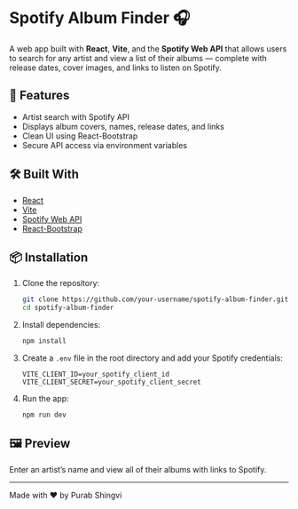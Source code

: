 # Spotify Album Finder 🎧

A web app built with **React**, **Vite**, and the **Spotify Web API** that allows users to search for any artist and view a list of their albums — complete with release dates, cover images, and links to listen on Spotify.

## 🚀 Features

- Artist search with Spotify API
- Displays album covers, names, release dates, and links
- Clean UI using React-Bootstrap
- Secure API access via environment variables

## 🛠️ Built With

- [React](https://reactjs.org/)
- [Vite](https://vitejs.dev/)
- [Spotify Web API](https://developer.spotify.com/documentation/web-api/)
- [React-Bootstrap](https://react-bootstrap.github.io/)

## 📦 Installation

1. Clone the repository:
   ```bash
   git clone https://github.com/your-username/spotify-album-finder.git
   cd spotify-album-finder
   ```

2. Install dependencies:
   ```bash
   npm install
   ```

3. Create a `.env` file in the root directory and add your Spotify credentials:
   ```env
   VITE_CLIENT_ID=your_spotify_client_id
   VITE_CLIENT_SECRET=your_spotify_client_secret
   ```

4. Run the app:
   ```bash
   npm run dev
   ```

## 🖼️ Preview

Enter an artist’s name and view all of their albums with links to Spotify.

---

Made with ❤️ by Purab Shingvi
